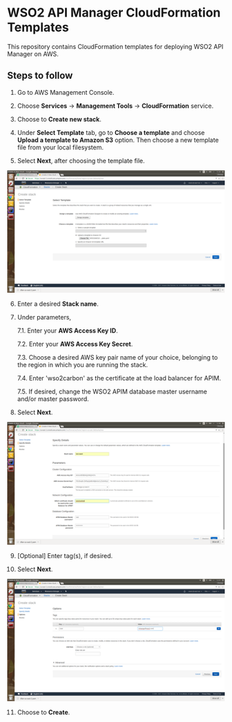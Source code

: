 # WSO2 API Manager CloudFormation Templates

This repository contains CloudFormation templates for deploying WSO2 API Manager on AWS.

## Steps to follow

1. Go to AWS Management Console.

2. Choose **Services** -> **Management Tools** -> **CloudFormation** service.

3. Choose to **Create new stack**.

4. Under **Select Template** tab, go to **Choose a template** and choose **Upload a template to Amazon S3** option. Then choose a new template file from your local filesystem.

5. Select **Next**, after choosing the template file.

![Select template](images/page-1.png)

6. Enter a desired **Stack name**.

7. Under parameters,

    7.1. Enter your **AWS Access Key ID**.
    
    7.2. Enter your **AWS Access Key Secret**.
    
    7.3. Choose a desired AWS key pair name of your choice, belonging to the region in which you are running the stack.
    
    7.4. Enter 'wso2carbon' as the certificate at the load balancer for APIM.
    
    7.5. If desired, change the WSO2 APIM database master username and/or master password.
    
8. Select **Next**.

![Specify details](images/page-2.png)

9. [Optional] Enter tag(s), if desired.

10. Select **Next**.

![Options](images/page-3.png)

11. Choose to **Create**.
